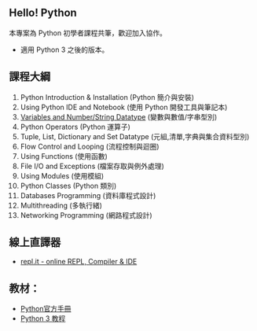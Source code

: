 ## Hello! Python
本專案為 Python 初學者課程共筆，歡迎加入協作。
* 適用 Python 3 之後的版本。

## 課程大綱
1. Python Introduction & Installation (Python 簡介與安裝)
2. Using Python IDE and Notebook (使用 Python 開發工具與筆記本)
3. [Variables and Number/String Datatype](Variables%20and%20Number-String%20Datatype/) (變數與數值/字串型別)
4. Python Operators (Python 運算子)
5. Tuple, List, Dictionary and Set Datatype (元組,清單,字典與集合資料型別)
6. Flow Control and Looping (流程控制與迴圈)
7. Using Functions (使用函數)
8. File I/O and Exceptions (檔案存取與例外處理)
9. Using Modules (使用模組)
10. Python Classes (Python 類別)
11. Databases Programming (資料庫程式設計)
12. Multithreading (多執行緒)
13. Networking Programming (網路程式設計)

## 線上直譯器
* [repl.it - online REPL, Compiler & IDE](https://repl.it)

## 教材：
* [Python官方手冊](https://docs.python.org/3/library/index.html)
* [Python 3 教程](http://www.runoob.com/python3/python3-tutorial.html)
